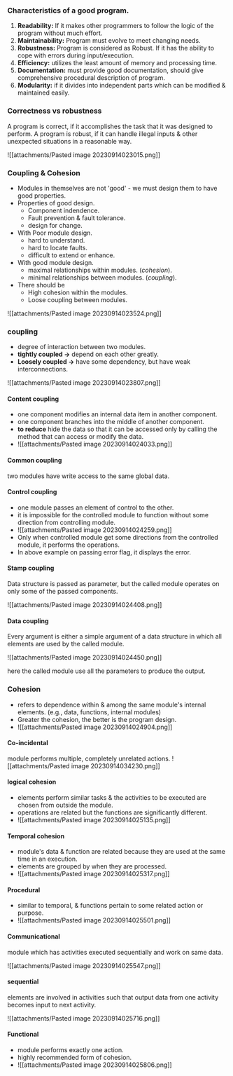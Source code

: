 
### Characteristics of a good program. 

1. **Readability:** If it makes other programmers to follow the logic of the program without much effort. 
2. **Maintainability:** Program must evolve to meet changing needs. 
3. **Robustness:** Program is considered as Robust. If it has the ability to cope with errors during input/execution.
4. **Efficiency:** utilizes the least amount of memory and processing time. 
5. **Documentation:** must provide good documentation, should give comprehensive procedural description of program. 
6. **Modularity:** if it divides into independent parts which can be modified & maintained easily. 


### Correctness vs robustness 
A program is correct, if it accomplishes the task that it was designed to perform. 
A program is robust, if it can handle illegal inputs & other unexpected situations in a reasonable way. 

![[attachments/Pasted image 20230914023015.png]]

### Coupling & Cohesion 

- Modules in themselves are not 'good' - we must design them to have good properties. 
- Properties of good design. 
	- Component indendence. 
	- Fault prevention & fault tolerance. 
	- design for change. 
- With Poor module design.
	- hard to understand.
	- hard to locate faults.
	- difficult to extend or enhance. 
- With good module design. 
	- maximal relationships within modules. (*cohesion*).
	- minimal relationships between modules. (*coupling*).
- There should be
	- High cohesion within the modules. 
	- Loose coupling between modules. 

![[attachments/Pasted image 20230914023524.png]]

### coupling 
- degree of interaction between two modules. 
- **tightly coupled ->** depend on each other greatly. 
- **Loosely coupled ->** have some dependency, but have weak interconnections. 

![[attachments/Pasted image 20230914023807.png]]

#### Content coupling
- one component modifies an internal data item in another component.
- one component branches into the middle of another component. 
- **to reduce** hide the data so that it can be accessed only by calling the method that can access or modify the data. 
- ![[attachments/Pasted image 20230914024033.png]]

#### Common coupling
two modules have write access to the same global data. 

#### Control coupling
- one module passes an element of control to the other. 
- it is impossible for the controlled module to function without some direction from controlling module. 
- ![[attachments/Pasted image 20230914024259.png]]
- Only when controlled module get some directions from the controlled module, it performs the operations.
- In above example on passing error flag, it displays the error. 

#### Stamp coupling
Data structure is passed as parameter, but the called module operates on only some of the passed components. 

![[attachments/Pasted image 20230914024408.png]]

#### Data coupling
Every argument is either a simple argument of a data structure in which all elements are used by the called module. 

![[attachments/Pasted image 20230914024450.png]]

here the called module use all the parameters to produce the output. 


### Cohesion 
- refers to dependence within & among the same module's internal elements. (e.g., data, functions, internal modules)
- Greater the cohesion, the better is the program design. 
- ![[attachments/Pasted image 20230914024904.png]]


#### Co-incidental 
module performs multiple, completely unrelated actions. 
![[attachments/Pasted image 20230914034230.png]]

#### logical cohesion
- elements perform similar tasks & the activities to be executed are chosen from outside the module. 
- operations are related but the functions are significantly different. 
- ![[attachments/Pasted image 20230914025135.png]]

#### Temporal cohesion
- module's data & function are related because they are used at the same time in an execution. 
- elements are grouped by when they are processed. 
- ![[attachments/Pasted image 20230914025317.png]]

#### Procedural 
- similar to temporal, & functions pertain to some related action or purpose. 
- ![[attachments/Pasted image 20230914025501.png]]

#### Communicational 
module which has activities executed sequentially and work on same data. 

![[attachments/Pasted image 20230914025547.png]]

#### sequential 
elements are involved in activities such that output data from one activity becomes input to next activity. 

![[attachments/Pasted image 20230914025716.png]]

#### Functional 
- module performs exactly one action. 
- highly recommended form of cohesion. 
- ![[attachments/Pasted image 20230914025806.png]]
